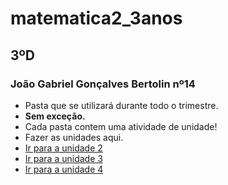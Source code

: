 # matematica2_3anos
## 3ºD
### João Gabriel Gonçalves Bertolin nº14
- Pasta que se utilizará durante todo o trimestre.
- **Sem exceção.**
- Cada pasta contem uma atividade de unidade!
- Fazer as unidades aqui.
- <a href="U2_2T/index2.html" target="_blank">Ir para a unidade 2</a>
- <a href="U3_2T/index.html" target="_blank">Ir para a unidade 3</a>
- <a href="U4_2T/index4.html" target="_blank">Ir para a unidade 4</a>
